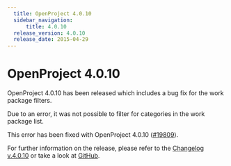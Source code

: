 ```yaml
---
  title: OpenProject 4.0.10
  sidebar_navigation:
      title: 4.0.10
  release_version: 4.0.10
  release_date: 2015-04-29
---
```


# OpenProject 4.0.10

OpenProject 4.0.10 has been released which includes a bug fix for the
work package filters.

Due to an error, it was not possible to filter for categories in the
work package list.

This error has been fixed with OpenProject 4.0.10
([#19809](https://community.openproject.org/work_packages/19809 "#19809")).

For further information on the release, please refer to the 
[Changelog v.4.0.10](https://community.openproject.org/versions/704 "Changelog v.4.0.10") 
or take a look at
[GitHub](https://github.com/opf/openproject/tree/v4.0.10 "GitHub").


